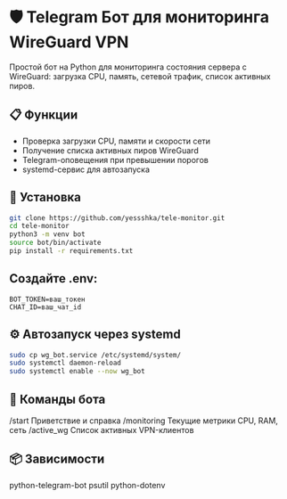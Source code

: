 # 🛡️ Telegram Бот для мониторинга WireGuard VPN

Простой бот на Python для мониторинга состояния сервера с WireGuard: загрузка CPU, память, сетевой трафик, список активных пиров.

## 📋 Функции

- Проверка загрузки CPU, памяти и скорости сети
- Получение списка активных пиров WireGuard
- Telegram-оповещения при превышении порогов
- systemd-сервис для автозапуска

## 🚀 Установка

```bash
git clone https://github.com/yessshka/tele-monitor.git
cd tele-monitor
python3 -m venv bot
source bot/bin/activate
pip install -r requirements.txt
```

## Создайте .env:
```dotenv
BOT_TOKEN=ваш_токен
CHAT_ID=ваш_чат_id
```

## ⚙️ Автозапуск через systemd
```bash
sudo cp wg_bot.service /etc/systemd/system/
sudo systemctl daemon-reload
sudo systemctl enable --now wg_bot
```

## 🧪 Команды бота
/start        Приветствие и справка
/monitoring	  Текущие метрики CPU, RAM, сеть
/active_wg	  Список активных VPN-клиентов

## 📦 Зависимости
python-telegram-bot
psutil
python-dotenv
